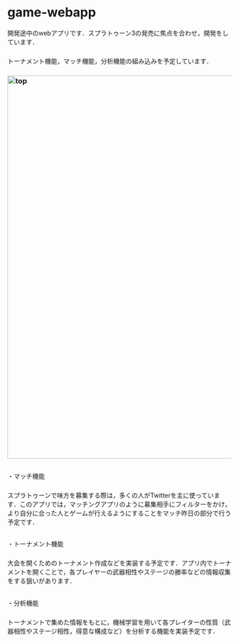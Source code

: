 # game-webapp
開発途中のwebアプリです．スプラトゥーン3の発売に焦点を合わせ，開発をしています．
###
トーナメント機能，マッチ機能，分析機能の組み込みを予定しています．
### <img width="860" alt="top" src="https://user-images.githubusercontent.com/104476684/173811906-91c78c14-42cf-473f-997f-9aae31884e8d.png">



##
・マッチ機能
###
スプラトゥーンで味方を募集する際は，多くの人がTwitterを主に使っています．このアプリでは，マッチングアプリのように募集相手にフィルターをかけ，より自分に合った人とゲームが行えるようにすることをマッチ昨日の部分で行う予定です．
##
・トーナメント機能
###
大会を開くためのトーナメント作成などを実装する予定です．アプリ内でトーナメントを開くことで，各プレイヤーの武器相性やステージの勝率などの情報収集をする狙いがあります．
##
・分析機能
###
トーナメントで集めた情報をもとに，機械学習を用いて各プレイターの性質（武器相性やステージ相性，得意な構成など）を分析する機能を実装予定です．


